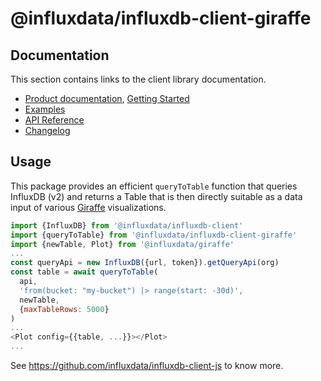 # @influxdata/influxdb-client-giraffe

## Documentation

This section contains links to the client library documentation.

* [Product documentation](https://docs.influxdata.com/influxdb/v2.0/api-guide/client-libraries/nodejs/), [Getting Started](#usage)
* [Examples](../../examples#influxdb-client-examples)
* [API Reference](https://influxdata.github.io/influxdb-client-js/influxdb-client-giraffe.html)
* [Changelog](../../CHANGELOG.md)

## Usage

This package provides an efficient `queryToTable` function that queries
InfluxDB (v2) and returns a Table that is then directly suitable as a data input
of various [Giraffe](https://github.com/influxdata/giraffe) visualizations.

```js
import {InfluxDB} from '@influxdata/influxdb-client'
import {queryToTable} from '@influxdata/influxdb-client-giraffe'
import {newTable, Plot} from '@influxdata/giraffe'
...
const queryApi = new InfluxDB({url, token}).getQueryApi(org)
const table = await queryToTable(
  api,
  'from(bucket: "my-bucket") |> range(start: -30d)',
  newTable,
  {maxTableRows: 5000}
)
...
<Plot config={{table, ...}}></Plot>
...
```

See https://github.com/influxdata/influxdb-client-js to know more.
